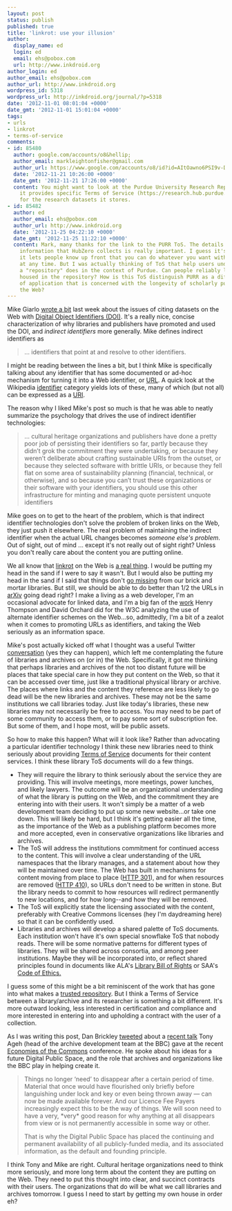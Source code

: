 ```yaml
---
layout: post
status: publish
published: true
title: 'linkrot: use your illusion'
author:
  display_name: ed
  login: ed
  email: ehs@pobox.com
  url: http://www.inkdroid.org
author_login: ed
author_email: ehs@pobox.com
author_url: http://www.inkdroid.org
wordpress_id: 5318
wordpress_url: http://inkdroid.org/journal/?p=5318
date: '2012-11-01 08:01:04 +0000'
date_gmt: '2012-11-01 15:01:04 +0000'
tags:
- urls
- linkrot
- terms-of-service
comments:
- id: 85480
  author: google.com/accounts/o8&hellip;
  author_email: markleightonfisher@gmail.com
  author_url: https://www.google.com/accounts/o8/id?id=AItOawno6PSI9v-DWjDQ6hJORHSiNf9oxVDhrYU
  date: '2012-11-21 10:26:00 +0000'
  date_gmt: '2012-11-21 17:26:00 +0000'
  content: You might want to look at the Purdue University Research Repository, as
    it provides specific Terms of Service (https://research.hub.purdue.edu/legal)
    for the research datasets it stores.
- id: 85482
  author: ed
  author_email: ehs@pobox.com
  author_url: http://www.inkdroid.org
  date: '2012-11-25 04:22:10 +0000'
  date_gmt: '2012-11-25 11:22:10 +0000'
  content: Mark, many thanks for the link to the PURR ToS. The details about the personal
    information that HubZero collects is really important. I guess it's good that
    it lets people know up front that you can do whatever you want with the account
    at any time. But I was actually thinking of ToS that help users understand what
    a "repository" does in the context of Purdue. Can people reliably link to resources
    housed in the repository? How is this ToS distinguish PURR as a different sort
    of application that is concerned with the longevity of scholarly publishing on
    the Web?
---
```


<p>Mike Giarlo <a href="http://www.personal.psu.edu/mjg36/blogs/2012/10/understanding-eg-dois-for-data-sets.html">wrote a bit</a> last week about the issues of citing datasets on the Web with <a href="https://en.wikipedia.org/wiki/Digital_object_identifier">Digital Object Identifiers (DOI)</a>. It's a really nice, concise characterization of why libraries and publishers have promoted and used the DOI, and <em>indirect identifiers</em> more generally. Mike defines indirect identifiers as</p>
<blockquote><p>
... identifiers that point at and resolve to other identifiers.
</p></blockquote>
<p>I might be reading between the lines a bit, but I think Mike is specifically talking about any identifier that has some documented or ad-hoc mechanism for turning it into a Web identifier, or <a href="https://en.wikipedia.org/wiki/Uniform_Resource_Locator">URL</a>. A quick look at the Wikipedia <a href="https://en.wikipedia.org/wiki/Category:Identifiers">identifier</a> category yields lots of these, many of which (but not all) can be expressed as a <a href="https://en.wikipedia.org/wiki/Uniform_Resource_Identifier">URI</a>.</p>
<p>The reason why I liked Mike's post so much is that he was able to neatly summarize the psychology that drives the use of indirect identifier technologies:</p>
<blockquote><p>
... cultural heritage organizations and publishers have done a pretty poor job of persisting their identifiers so far, partly because they didn’t grok the commitment they were undertaking, or because they weren’t deliberate about crafting sustainable URIs from the outset, or because they selected software with brittle URIs, or because they fell flat on some area of sustainability planning (financial, technical, or otherwise), and so because you can’t trust these organizations or their software with your identifiers, you should use this other infrastructure for minting and managing quote persistent unquote identifiers
</p></blockquote>
<p>Mike goes on to get to the heart of the problem, which is that indirect identifier technologies don't solve the problem of broken links on the Web, they just push it elsewhere. The real problem of maintaining the indirect identifier when the actual URL changes becomes <em>someone else's problem</em>. Out of sight, out of mind ... except it's not really out of sight right? Unless you don't really care about the content you are putting online. </p>
<p>We all know that <a href="https://en.wikipedia.org/wiki/Link_rot">linkrot</a> on the Web is <a href="http://arxiv.org/abs/1105.3459">a real thing</a>. I would be putting my head in the sand if I were to say it wasn't. But I would also be putting my head in the sand if I said that things don't <a href="http://www.washingtonpost.com/wp-dyn/content/article/2007/10/23/AR2007102301784.html">go missing</a> from our brick and mortar libraries. But still, we should be able to do better than 1/2 the URLs in <a href="http://arxiv.org">arXiv</a> going dead right? I make a living as a web developer, I'm an occasional advocate for linked data, and I'm a big fan of the <a href="http://www.w3.org/2001/tag/doc/URNsAndRegistries-50">work</a> Henry Thompson and David Orchard did for the W3C analyzing the use of alternate identifier schemes on the Web...so, admittedly, I'm a bit of a zealot when it comes to promoting URLs as identifiers, and taking the Web seriously as an information space.</p>
<p>Mike's post actually kicked off what I thought was a useful Twitter <a href="https://twitter.com/mjgiarlo/status/262373950447837184">conversation</a> (yes they can happen), which left me contemplating the future of libraries and archives on (or in) the Web. Specifically, it got me thinking that perhaps libraries and archives of the not too distant future will be places that take special care in how they put content on the Web, so that it can be accessed over time, just like a traditional physical library or archive. The places where links and the content they reference are less likely to go dead will be the new libraries and archives. These may not be the same institutions we call libraries today. Just like today's libraries, these new libraries may not necessarily be free to access. You may need to be part of some community to access them, or to pay some sort of subscription fee. But some of them, and I hope most, will be public assets.</p>
<p>So how to make this happen? What will it look like? Rather than advocating a particular identifier technology I think these new libraries need to think seriously about providing <a href="https://en.wikipedia.org/wiki/Terms_of_service">Terms of Service</a> documents for their content services. I think these library ToS documents will do a few things.</p>
<ul>
<li>They will require the library to think seriously about the service they are providing. This will involve meetings, more meetings, power lunches, and likely lawyers. The outcome will be an organizational understanding of what the library is putting on the Web, and the commitment they are entering into with their users. It won't simply be a matter of a web development team deciding to put up some new website...or take one down. This will likely be hard, but I think it's getting easier all the time, as the importance of the Web as a publishing platform becomes more and more accepted, even in conservative organizations like libraries and archives.</li>
<li>The ToS will address the institutions commitment for continued access to the content. This will involve a clear understanding of the URL namespaces that the library manages, and a statement about how they will be maintained over time. The Web has built in mechanisms for content moving from place to place (<a href="https://en.wikipedia.org/wiki/HTTP_301">HTTP 301</a>), and for when resources are removed (<a href="https://en.wikipedia.org/wiki/HTTP_401#4xx_Client_Error">HTTP 410</a>), so URLs don't need to be written in stone. But the library needs to commit to how resources will redirect permanently to new locations, and for how long--and how they will be removed.</li>
<li>The ToS will explicitly state the licensing associated with the content, preferably with Creative Commons licenses (hey I'm daydreaming here) so that it can be confidently used.</li>
<li>Libraries and archives will develop a shared palette of ToS documents. Each institution won't have it's own special snowflake ToS that nobody reads. There will be some normative patterns for different types of libraries. They will be shared across consortia, and among peer institutions. Maybe they will be incorporated into, or reflect shared principles found in documents like ALA's <a href="https://en.wikipedia.org/wiki/Library_Bill_of_Rights">Library Bill of Rights</a> or SAA's <a href="http://www2.archivists.org/statements/saa-core-values-statement-and-code-of-ethics">Code of Ethics.</a></li>
</ul>
<p>I guess some of this might be a bit reminiscent of the work that has gone into what makes a <a href="http://www.crl.edu/Archiving%20%2526%20Preservation/Digital%20Archives/Metrics%20for%20Assessing%20and%20Certifying-0">trusted repository</a>. But I think a Terms of Service between a library/archive and its researcher is something a bit different. It's more outward looking, less interested in certification and compliance and more interested in entering into and upholding a contract with the user of a collection.</p>
<p>As I was writing this post, Dan Brickley <a href="https://twitter.com/danbri/status/263834404592427010">tweeted</a> about a <a href="http://ecommons.eu/wp-content/uploads/Tony-Ageh-%E2%80%93%C2%A0The-Economies-of-Sharing.pdf">recent talk</a> Tony Ageh (head of the archive development team at the BBC) gave at the recent <a href="http://ecommons.eu/">Economies of the Commons</a> conference. He spoke about his ideas for a future Digital Public Space, and the role that archives and organizations like the BBC play in helping create it.</p>
<blockquote><p>
Things no longer ‘need’ to disappear after a certain period of time.  Material that once would have flourished only briefly before languishing under lock and key or even being thrown away — can now be made available forever. And our Licence Fee Payers increasingly expect this to be the way of things. We  will soon need to have a very, *very* good reason for why  anything at all disappears from view or is not permanently accessible in some way or other.</p>
<p>That is why the Digital Public Space has placed the  continuing and permanent availability of all publicly-funded  media, and its associated information, as the default and founding principle.
</p></blockquote>
<p>I think Tony and Mike are right. Cultural heritage organizations need to think more seriously, and more long term about the content they are putting on the Web. They need to put this thought into clear, and succinct contracts with their users. The organizations that do will be what we call libraries and archives tomorrow. I guess I need to start by getting my own house in order eh?</p>

